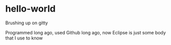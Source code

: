 # hello-world
Brushing up on gitty

Programmed long ago, used Github long ago, now Eclipse is just some body that I use to know
